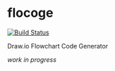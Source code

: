 flocoge
=======

[![Build Status](https://travis-ci.org/domel8dp/flocoge.svg?branch=master)](https://travis-ci.org/domel8dp/flocoge)

Draw.io Flowchart Code Generator

*work in progress*
